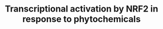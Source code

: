 ---
annotations:
- id: PW:0000369
  parent: regulatory pathway
  type: Pathway Ontology
  value: nuclear factor, erythroid 2 like 2 signaling pathway
- id: PW:0000378
  parent: regulatory pathway
  type: Pathway Ontology
  value: oxidative stress response pathway
authors:
- Hubert
- MaintBot
- Thomas
- Khanspers
- Jildau
- AlexanderPico
- MartijnVanIersel
- AllanKuchinsky
- Ddigles
- Egonw
- Nsalomonis
- Zari
- Eweitz
description: Based on [http://www.nature.com/nrc/journal/v3/n10/fig_tab/nrc1189_F4.html
  Surh, 2003, figure 4].  NRF2 is a transcription factor that regulates expression
  of many detoxification or antioxidant enzymes. The Kelch-like-ECH-associated protein
  1 (KEAP1) is a cytoplasmic repressor of NRF2 that inhibits its ability to translocate
  to the nucleus. These two proteins interact with each other through the double glycine-rich
  domains of KEAP1 and a hydrophilic region in the NEH2 domain of NRF2. KEAP1 contains
  many cysteine residues. Phase II enzyme inducers and/or prooxidants can cause oxidation
  or covalent modification (R) of these cysteine residues. As a result, NRF2 is released
  from KEAP1. In addition, phosphorylation of NRF2 at serine (S) and threonine (T)
  residues by kinases such as phosphatidylinositol 3-kinase (PI3K), protein kinase
  C (PKC), c-Jun NH2-terminal kinase (JNK) and extracellular-signal-regulated kinase
  (ERK) is assumed to facilitate the dissociation of NRF2 from KEAP1 and subsequent
  translocation to the nucleus. p38 can both stimulate and inhibit the NRF2 nuclear
  translocation. In the nucleus, NRF2 associates with small MAF (the term is derived
  from musculoaponeurotic-fibrosarcoma virus), forming a heterodimer that binds to
  the antioxidant-responsive element (ARE) to stimulate gene expression. NRF2/MAF
  target genes encode phase II detoxification or antioxidant enzymes such as glutathione
  S-transferase alpha2 (GSTA2), NAD(P)H:quinone oxidoreductase (NQO1), gamma-glutamate
  cysteine ligase (gamma -GCLC and gamma -GCLM) and heme oxygenase-1 (HO-1). PI3K
  also phosphorylates the CCAAT/enhancer binding protein-beta (C/EBPbeta), inducing
  its translocation to the nucleus and binding to the CCAAT sequence of C/EBP-beta
  response element within the xenobiotic response element (XRE), in conjunction with
  NRF2 binding to ARE. Transfection of human neuroblastoma cells with PI3K activates
  ARE, which is attenuated by a pharmacological inhibitor of PI3K or dominant-negative
  NRF2. Curcumin and caffeic acid phenethyl ester (CAPE) disrupt the NRF2–KEAP1 complex,
  leading to increased NRF2 binding to ARE. Sulphoraphane directly interacts with
  KEAP1 by covalent binding to its thiol groups. 6-(Methylsulfinyl)hexyl isothiocyanate
  (6-HITC) — a sulphoraphane analogue from Japanese horseradish wasabi — stimulates
  nuclear translocation of NRF2, which subsequently activates ARE.
last-edited: 2021-10-15
ndex: e285ccb0-8b61-11eb-9e72-0ac135e8bacf
organisms:
- Homo sapiens
redirect_from:
- /index.php/Pathway:WP3
- /instance/WP3
- /instance/WP3_rr120028
revision: r120028
schema-jsonld:
- '@context': https://schema.org/
  '@id': https://wikipathways.github.io/pathways/WP3.html
  '@type': Dataset
  creator:
    '@type': Organization
    name: WikiPathways
  description: Based on [http://www.nature.com/nrc/journal/v3/n10/fig_tab/nrc1189_F4.html
    Surh, 2003, figure 4].  NRF2 is a transcription factor that regulates expression
    of many detoxification or antioxidant enzymes. The Kelch-like-ECH-associated protein
    1 (KEAP1) is a cytoplasmic repressor of NRF2 that inhibits its ability to translocate
    to the nucleus. These two proteins interact with each other through the double
    glycine-rich domains of KEAP1 and a hydrophilic region in the NEH2 domain of NRF2.
    KEAP1 contains many cysteine residues. Phase II enzyme inducers and/or prooxidants
    can cause oxidation or covalent modification (R) of these cysteine residues. As
    a result, NRF2 is released from KEAP1. In addition, phosphorylation of NRF2 at
    serine (S) and threonine (T) residues by kinases such as phosphatidylinositol
    3-kinase (PI3K), protein kinase C (PKC), c-Jun NH2-terminal kinase (JNK) and extracellular-signal-regulated
    kinase (ERK) is assumed to facilitate the dissociation of NRF2 from KEAP1 and
    subsequent translocation to the nucleus. p38 can both stimulate and inhibit the
    NRF2 nuclear translocation. In the nucleus, NRF2 associates with small MAF (the
    term is derived from musculoaponeurotic-fibrosarcoma virus), forming a heterodimer
    that binds to the antioxidant-responsive element (ARE) to stimulate gene expression.
    NRF2/MAF target genes encode phase II detoxification or antioxidant enzymes such
    as glutathione S-transferase alpha2 (GSTA2), NAD(P)H:quinone oxidoreductase (NQO1),
    gamma-glutamate cysteine ligase (gamma -GCLC and gamma -GCLM) and heme oxygenase-1
    (HO-1). PI3K also phosphorylates the CCAAT/enhancer binding protein-beta (C/EBPbeta),
    inducing its translocation to the nucleus and binding to the CCAAT sequence of
    C/EBP-beta response element within the xenobiotic response element (XRE), in conjunction
    with NRF2 binding to ARE. Transfection of human neuroblastoma cells with PI3K
    activates ARE, which is attenuated by a pharmacological inhibitor of PI3K or dominant-negative
    NRF2. Curcumin and caffeic acid phenethyl ester (CAPE) disrupt the NRF2–KEAP1
    complex, leading to increased NRF2 binding to ARE. Sulphoraphane directly interacts
    with KEAP1 by covalent binding to its thiol groups. 6-(Methylsulfinyl)hexyl isothiocyanate
    (6-HITC) — a sulphoraphane analogue from Japanese horseradish wasabi — stimulates
    nuclear translocation of NRF2, which subsequently activates ARE.
  keywords:
  - 6-HITC
  - C/EBP-beta
  - Caffeic acid phenethyl ester
  - Curcumin
  - ERK
  - GCLC
  - GCLM
  - GSTA2
  - HO-1
  - JNK
  - KEAP1
  - MAF
  - NQO1
  - NRF2
  - P38
  - PI3K
  - PKC
  - SLC7A11
  - Sulforaphane
  license: CC0
  name: Transcriptional activation by NRF2 in response to phytochemicals
seo: CreativeWork
title: Transcriptional activation by NRF2 in response to phytochemicals
wpid: WP3
---